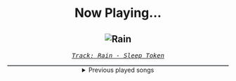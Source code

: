 <div align="center"> 
<h1>Now Playing...</h1>

![Rain](https://i.scdn.co/image/ab67616d00001e020b73608b678f169d3c8f35f0)
--
_<samp><a href="https://open.spotify.com/track/0GXwlEXCO8qeeeOIYpsR3m">Track: Rain - Sleep Token</a></samp>_

<div style="border: 1px #4B5054 solid"></div>
<details>
  <summary>
    Previous played songs
  </summary>
  <table>
    <thead>
      <tr>
        <th>
          Artist
        </th>
        <th>
          Song
        </th>
        <th>
          Link
        </th>
      </tr>
    </thead>
    <tbody>
      <tr><td>Sleep Token</td><td>Rain</td><td><a href="https://open.spotify.com/track/0GXwlEXCO8qeeeOIYpsR3m">https://open.spotify.com/track/0GXwlEXCO8qeeeOIYpsR3m</a></td></tr><tr><td>Rocco Minichiello</td><td>Invasion (from "Bleach") - Metal Version</td><td><a href="https://open.spotify.com/track/6MbS9XB99RDCTqjLxa3Wzy">https://open.spotify.com/track/6MbS9XB99RDCTqjLxa3Wzy</a></td></tr><tr><td>dArtagnan</td><td>The Riddle (feat. Visions Of Atlantis)</td><td><a href="https://open.spotify.com/track/3ucn4ytlqkm4Shw4LnGEpw">https://open.spotify.com/track/3ucn4ytlqkm4Shw4LnGEpw</a></td></tr><tr><td>Goodjohn Productions</td><td>Samurai</td><td><a href="https://open.spotify.com/track/3NfLzU4uGXpxAHlIE5KFhh">https://open.spotify.com/track/3NfLzU4uGXpxAHlIE5KFhh</a></td></tr><tr><td>Goodjohn Productions</td><td>Twilight</td><td><a href="https://open.spotify.com/track/6U4IsAE7l9quW4bqodac5y">https://open.spotify.com/track/6U4IsAE7l9quW4bqodac5y</a></td></tr><tr><td>Goodjohn Productions</td><td>Kaonashi</td><td><a href="https://open.spotify.com/track/7LLMDiold8fhCaGtdxSjzU">https://open.spotify.com/track/7LLMDiold8fhCaGtdxSjzU</a></td></tr><tr><td>Goodjohn Productions</td><td>Cyber</td><td><a href="https://open.spotify.com/track/5NSccZeiQSFxP6sX1pVouO">https://open.spotify.com/track/5NSccZeiQSFxP6sX1pVouO</a></td></tr><tr><td>Goodjohn Productions</td><td>Blossom</td><td><a href="https://open.spotify.com/track/79RZAo7260oniww3J9hQUf">https://open.spotify.com/track/79RZAo7260oniww3J9hQUf</a></td></tr><tr><td>Goodjohn Productions</td><td>Felony</td><td><a href="https://open.spotify.com/track/1MiryxvUWHfEYtuL80Cq8A">https://open.spotify.com/track/1MiryxvUWHfEYtuL80Cq8A</a></td></tr><tr><td>Goodjohn Productions</td><td>Slayer</td><td><a href="https://open.spotify.com/track/5YRiuyqmDwRTUGDS7QjoV8">https://open.spotify.com/track/5YRiuyqmDwRTUGDS7QjoV8</a></td></tr><tr><td>Goodjohn Productions</td><td>Myself</td><td><a href="https://open.spotify.com/track/6WfJlMAbW11DKxC3sgPlDq">https://open.spotify.com/track/6WfJlMAbW11DKxC3sgPlDq</a></td></tr><tr><td>Goodjohn Productions</td><td>Sonner</td><td><a href="https://open.spotify.com/track/7corROBI9c0IN1df54votr">https://open.spotify.com/track/7corROBI9c0IN1df54votr</a></td></tr><tr><td>Goodjohn Productions</td><td>Prophet</td><td><a href="https://open.spotify.com/track/5FnKCZMEPwNYJslWYUmmxQ">https://open.spotify.com/track/5FnKCZMEPwNYJslWYUmmxQ</a></td></tr><tr><td>ステミレイツ</td><td>TWILIGHT</td><td><a href="https://open.spotify.com/track/6IXWDJvnlkBSllIBE0hpt2">https://open.spotify.com/track/6IXWDJvnlkBSllIBE0hpt2</a></td></tr><tr><td>ステミレイツ</td><td>Antimental</td><td><a href="https://open.spotify.com/track/4Zb9cdgwm9VZ4r71mYsvIy">https://open.spotify.com/track/4Zb9cdgwm9VZ4r71mYsvIy</a></td></tr><tr><td>ステミレイツ</td><td>Antimental</td><td><a href="https://open.spotify.com/track/4Zb9cdgwm9VZ4r71mYsvIy">https://open.spotify.com/track/4Zb9cdgwm9VZ4r71mYsvIy</a></td></tr><tr><td>Never Back Down</td><td>Singularity</td><td><a href="https://open.spotify.com/track/2O9RmVnPguPj8q7Vol3UZd">https://open.spotify.com/track/2O9RmVnPguPj8q7Vol3UZd</a></td></tr><tr><td>Thousand Foot Krutch</td><td>Welcome To The Masquerade</td><td><a href="https://open.spotify.com/track/4bLL0KRNQyOr5beIjqTtZ0">https://open.spotify.com/track/4bLL0KRNQyOr5beIjqTtZ0</a></td></tr><tr><td>Pokémon</td><td>We Came to Win</td><td><a href="https://open.spotify.com/track/1f3OUtHmpi6SlDsk5sgzMR">https://open.spotify.com/track/1f3OUtHmpi6SlDsk5sgzMR</a></td></tr><tr><td>Bullet For My Valentine</td><td>Your Betrayal</td><td><a href="https://open.spotify.com/track/25GC50HslaaruyrKjdu0lP">https://open.spotify.com/track/25GC50HslaaruyrKjdu0lP</a></td></tr>
    </tbody>
  </table>
</details>

</div>

